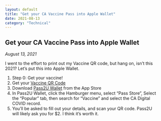 ```yaml
---
layout: default
title: "Get your CA Vaccine Pass into Apple Wallet"
date: 2021-08-13
category: "Technical"
---
```

<section id="article">
    <h2>Get your CA Vaccine Pass into Apple Wallet</h2>
    <p><em>August 13, 2021</em></p>
    <p>I went to the effort to print out my Vaccine QR code, but hang on, isn’t this 2021? Let’s put this into Apple Wallet.</p>
    <ol>
        <li>Step 0: Get your vaccine!</li>
        <li>Get your <a href="https://myvaccinerecord.cdph.ca.gov/">Vaccine QR Code</a></li>
        <li>Download <a href="https://www.pass2u.net/">Pass2U Wallet</a> from the App Store</li>
        <li>In Pass2U Wallet, click the Hamburger menu, select “Pass Store”, Select the “Popular” tab, then search for “Vaccine” and select the CA Digital COVID record.</li>
        <li>You’ll be asked to fill out your details, and scan your QR code. Pass2U will likely ask you for $2. I think it’s worth it.</li>
    </ol>
</section>
